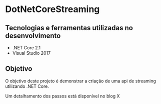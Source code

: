 # DotNetCoreStreaming

## Tecnologias e ferramentas utilizadas no desenvolvimento

* .NET Core 2.1
* Visual Studio 2017


## Objetivo

O objetivo deste projeto é demonstrar a criação de uma api de streaming utilizando .NET Core.

Um detalhamento dos passos está disponível no blog X